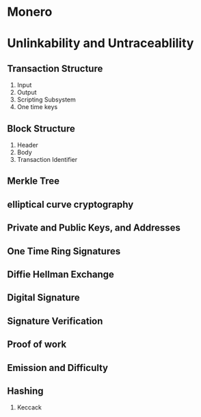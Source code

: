 # Monero

# Unlinkability and Untraceablility 

## Transaction Structure
1. Input
2. Output
3. Scripting Subsystem
4. One time keys

## Block Structure
1. Header
2. Body
3. Transaction Identifier

## Merkle Tree

## elliptical curve cryptography

## Private and Public Keys, and Addresses

## One Time Ring Signatures

## Diffie Hellman Exchange

## Digital Signature

## Signature Verification

## Proof of work

## Emission and Difficulty

## Hashing
1. Keccack